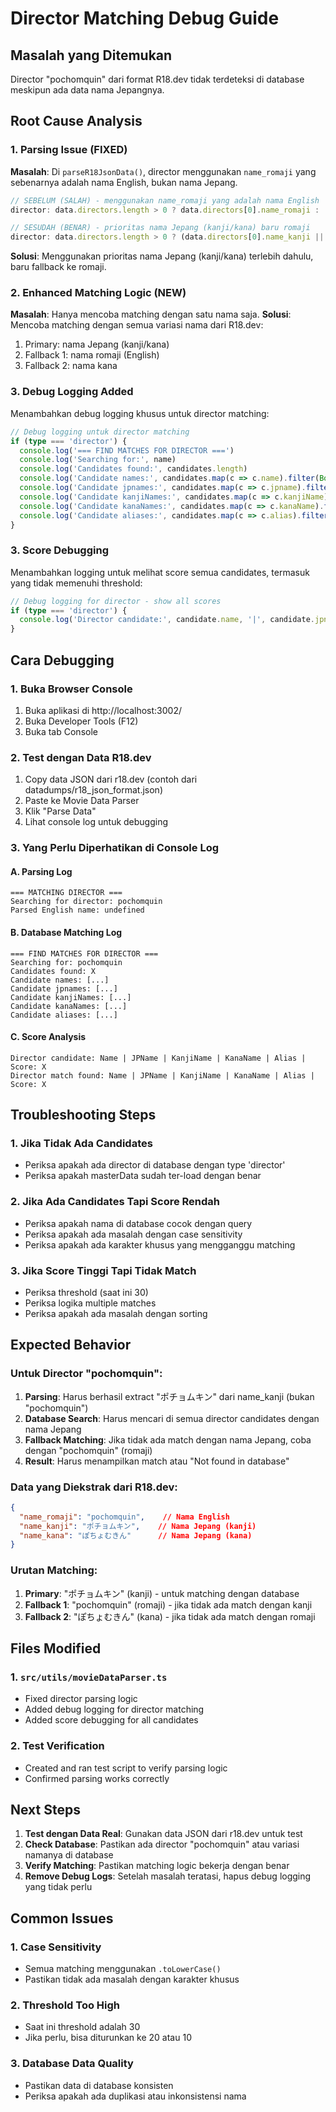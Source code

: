 # Director Matching Debug Guide

## Masalah yang Ditemukan
Director "pochomquin" dari format R18.dev tidak terdeteksi di database meskipun ada data nama Jepangnya.

## Root Cause Analysis

### 1. Parsing Issue (FIXED)
**Masalah**: Di `parseR18JsonData()`, director menggunakan `name_romaji` yang sebenarnya adalah nama English, bukan nama Jepang.
```typescript
// SEBELUM (SALAH) - menggunakan name_romaji yang adalah nama English
director: data.directors.length > 0 ? data.directors[0].name_romaji : '',

// SESUDAH (BENAR) - prioritas nama Jepang (kanji/kana) baru romaji
director: data.directors.length > 0 ? (data.directors[0].name_kanji || data.directors[0].name_kana || data.directors[0].name_romaji) : '',
```

**Solusi**: Menggunakan prioritas nama Jepang (kanji/kana) terlebih dahulu, baru fallback ke romaji.

### 2. Enhanced Matching Logic (NEW)
**Masalah**: Hanya mencoba matching dengan satu nama saja.
**Solusi**: Mencoba matching dengan semua variasi nama dari R18.dev:
1. Primary: nama Jepang (kanji/kana)
2. Fallback 1: nama romaji (English)
3. Fallback 2: nama kana

### 3. Debug Logging Added
Menambahkan debug logging khusus untuk director matching:

```typescript
// Debug logging untuk director matching
if (type === 'director') {
  console.log('=== FIND MATCHES FOR DIRECTOR ===')
  console.log('Searching for:', name)
  console.log('Candidates found:', candidates.length)
  console.log('Candidate names:', candidates.map(c => c.name).filter(Boolean))
  console.log('Candidate jpnames:', candidates.map(c => c.jpname).filter(Boolean))
  console.log('Candidate kanjiNames:', candidates.map(c => c.kanjiName).filter(Boolean))
  console.log('Candidate kanaNames:', candidates.map(c => c.kanaName).filter(Boolean))
  console.log('Candidate aliases:', candidates.map(c => c.alias).filter(Boolean))
}
```

### 3. Score Debugging
Menambahkan logging untuk melihat score semua candidates, termasuk yang tidak memenuhi threshold:

```typescript
// Debug logging for director - show all scores
if (type === 'director') {
  console.log('Director candidate:', candidate.name, '|', candidate.jpname, '|', candidate.kanjiName, '|', candidate.kanaName, '|', candidate.alias, 'Score:', score)
}
```

## Cara Debugging

### 1. Buka Browser Console
1. Buka aplikasi di http://localhost:3002/
2. Buka Developer Tools (F12)
3. Buka tab Console

### 2. Test dengan Data R18.dev
1. Copy data JSON dari r18.dev (contoh dari datadumps/r18_json_format.json)
2. Paste ke Movie Data Parser
3. Klik "Parse Data"
4. Lihat console log untuk debugging

### 3. Yang Perlu Diperhatikan di Console Log

#### A. Parsing Log
```
=== MATCHING DIRECTOR ===
Searching for director: pochomquin
Parsed English name: undefined
```

#### B. Database Matching Log
```
=== FIND MATCHES FOR DIRECTOR ===
Searching for: pochomquin
Candidates found: X
Candidate names: [...]
Candidate jpnames: [...]
Candidate kanjiNames: [...]
Candidate kanaNames: [...]
Candidate aliases: [...]
```

#### C. Score Analysis
```
Director candidate: Name | JPName | KanjiName | KanaName | Alias | Score: X
Director match found: Name | JPName | KanjiName | KanaName | Alias | Score: X
```

## Troubleshooting Steps

### 1. Jika Tidak Ada Candidates
- Periksa apakah ada director di database dengan type 'director'
- Periksa apakah masterData sudah ter-load dengan benar

### 2. Jika Ada Candidates Tapi Score Rendah
- Periksa apakah nama di database cocok dengan query
- Periksa apakah ada masalah dengan case sensitivity
- Periksa apakah ada karakter khusus yang mengganggu matching

### 3. Jika Score Tinggi Tapi Tidak Match
- Periksa threshold (saat ini 30)
- Periksa logika multiple matches
- Periksa apakah ada masalah dengan sorting

## Expected Behavior

### Untuk Director "pochomquin":
1. **Parsing**: Harus berhasil extract "ポチョムキン" dari name_kanji (bukan "pochomquin")
2. **Database Search**: Harus mencari di semua director candidates dengan nama Jepang
3. **Fallback Matching**: Jika tidak ada match dengan nama Jepang, coba dengan "pochomquin" (romaji)
4. **Result**: Harus menampilkan match atau "Not found in database"

### Data yang Diekstrak dari R18.dev:
```json
{
  "name_romaji": "pochomquin",    // Nama English
  "name_kanji": "ポチョムキン",    // Nama Jepang (kanji)
  "name_kana": "ぽちょむきん"      // Nama Jepang (kana)
}
```

### Urutan Matching:
1. **Primary**: "ポチョムキン" (kanji) - untuk matching dengan database
2. **Fallback 1**: "pochomquin" (romaji) - jika tidak ada match dengan kanji
3. **Fallback 2**: "ぽちょむきん" (kana) - jika tidak ada match dengan romaji

## Files Modified

### 1. `src/utils/movieDataParser.ts`
- Fixed director parsing logic
- Added debug logging for director matching
- Added score debugging for all candidates

### 2. Test Verification
- Created and ran test script to verify parsing logic
- Confirmed parsing works correctly

## Next Steps

1. **Test dengan Data Real**: Gunakan data JSON dari r18.dev untuk test
2. **Check Database**: Pastikan ada director "pochomquin" atau variasi namanya di database
3. **Verify Matching**: Pastikan matching logic bekerja dengan benar
4. **Remove Debug Logs**: Setelah masalah teratasi, hapus debug logging yang tidak perlu

## Common Issues

### 1. Case Sensitivity
- Semua matching menggunakan `.toLowerCase()`
- Pastikan tidak ada masalah dengan karakter khusus

### 2. Threshold Too High
- Saat ini threshold adalah 30
- Jika perlu, bisa diturunkan ke 20 atau 10

### 3. Database Data Quality
- Pastikan data di database konsisten
- Periksa apakah ada duplikasi atau inkonsistensi nama
